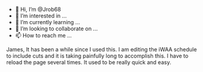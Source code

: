 - 👋 Hi, I’m @Jrob68
- 👀 I’m interested in ...
- 🌱 I’m currently learning ...
- 💞️ I’m looking to collaborate on ...
- 📫 How to reach me ...

<!---
Jrob68/Jrob68 is a ✨ special ✨ repository because its `README.md` (this file) appears on your GitHub profile.
You can click the Preview link to take a look at your changes.
--->
James,
It has been a while since I used this. I am editing the iWAA schedule to include cuts and it is taking painfully long to accomplish this. I have to reload the page several times. It used to be really quick and easy. 
